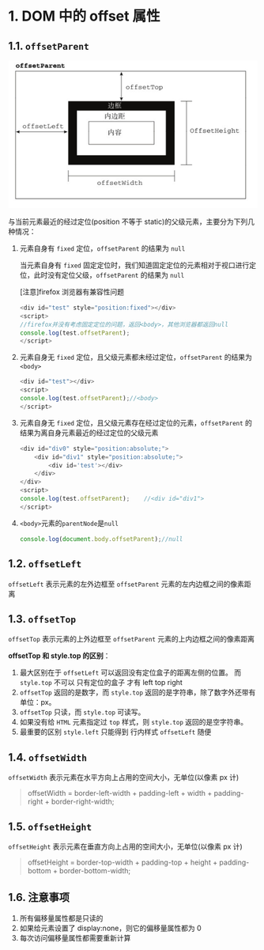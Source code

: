 # 1. DOM 中的 offset 属性

## 1.1. `offsetParent`

![offsetParent](images/offsetParent.png)

与当前元素最近的经过定位(position 不等于 static)的父级元素，主要分为下列几种情况：

1. 元素自身有 `fixed` 定位，`offsetParent` 的结果为 `null`

   当元素自身有 `fixed` 固定定位时，我们知道固定定位的元素相对于视口进行定位，此时没有定位父级，`offsetParent` 的结果为 `null`

   [注意]firefox 浏览器有兼容性问题

   ```JavaScript
   <div id="test" style="position:fixed"></div>
   <script>
   //firefox并没有考虑固定定位的问题，返回<body>，其他浏览器都返回null
   console.log(test.offsetParent);
   </script>
   ```

2. 元素自身无 `fixed` 定位，且父级元素都未经过定位，`offsetParent` 的结果为 `<body>`

   ```JavaScript
   <div id="test"></div>
   <script>
   console.log(test.offsetParent);//<body>
   </script>
   ```

3. 元素自身无 `fixed` 定位，且父级元素存在经过定位的元素，`offsetParent` 的结果为离自身元素最近的经过定位的父级元素

   ```JavaScript
   <div id="div0" style="position:absolute;">
       <div id="div1" style="position:absolute;">
           <div id='test'></div>
       </div>
   </div>
   <script>
   console.log(test.offsetParent);    //<div id="div1">
   </script>
   ```

4. `<body>`元素的`parentNode`是`null`

   ```JavaScript
   console.log(document.body.offsetParent);//null
   ```

## 1.2. `offsetLeft`

`offsetLeft` 表示元素的左外边框至 `offsetParent` 元素的左内边框之间的像素距离

## 1.3. `offsetTop`

`offsetTop` 表示元素的上外边框至 `offsetParent` 元素的上内边框之间的像素距离

**offsetTop 和 style.top 的区别**：

1. 最大区别在于 `offsetLeft` 可以返回没有定位盒子的距离左侧的位置。 而 `style.top` 不可以 只有定位的盒子 才有 left top right
2. `offsetTop` 返回的是数字，而 `style.top` 返回的是字符串，除了数字外还带有单位：px。
3. `offsetTop` 只读，而 `style.top` 可读写。
4. 如果没有给 `HTML` 元素指定过 `top` 样式，则 `style.top` 返回的是空字符串。
5. 最重要的区别 `style.left` 只能得到 行内样式 `offsetLeft` 随便

## 1.4. `offsetWidth`

`offsetWidth` 表示元素在水平方向上占用的空间大小，无单位(以像素 px 计)

> offsetWidth = border-left-width + padding-left + width + padding-right + border-right-width;

## 1.5. `offsetHeight`

`offsetHeight` 表示元素在垂直方向上占用的空间大小，无单位(以像素 px 计)

> offsetHeight = border-top-width + padding-top + height + padding-bottom + border-bottom-width;

## 1.6. 注意事项

1. 所有偏移量属性都是只读的
2. 如果给元素设置了 display:none，则它的偏移量属性都为 0
3. 每次访问偏移量属性都需要重新计算
